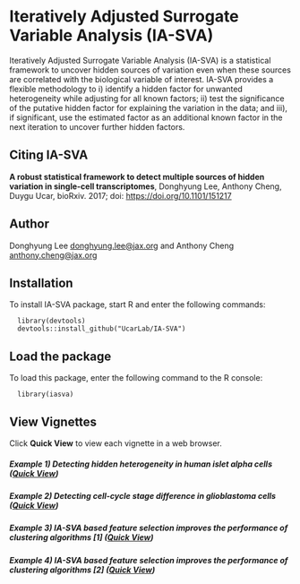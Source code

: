 # Iteratively Adjusted Surrogate Variable Analysis (IA-SVA)

Iteratively Adjusted Surrogate Variable Analysis (IA-SVA) is a statistical framework to uncover hidden sources of variation even when these sources are correlated with the biological variable of interest. IA-SVA provides a flexible methodology to i) identify a hidden factor for unwanted heterogeneity while adjusting for all known factors; ii) test the significance of the putative hidden factor for explaining the variation in the data; and iii), if significant, use the estimated factor as an additional known factor in the next iteration to uncover further hidden factors. 

## Citing IA-SVA

__A robust statistical framework to detect multiple sources of hidden variation in single-cell transcriptomes__, Donghyung Lee, Anthony Cheng, Duygu Ucar, bioRxiv. 2017; doi: https://doi.org/10.1101/151217

## Author

Donghyung Lee <donghyung.lee@jax.org> and Anthony Cheng <anthony.cheng@jax.org>

## Installation

To install IA-SVA package, start R and enter the following commands:

      library(devtools)
      devtools::install_github("UcarLab/IA-SVA")


## Load the package

To load this package, enter the following command to the R console:

      library(iasva)


## View Vignettes

Click __Quick View__ to view each vignette in a web browser. 


##### Example 1) Detecting hidden heterogeneity in human islet alpha cells   ([Quick View](https://cdn.rawgit.com/dleelab/iasvaExamples/d4d63ce3/inst/doc/detecting_hidden_heterogeneity_iasvaV0.95.html)) 


##### Example 2) Detecting cell-cycle stage difference in glioblastoma cells   ([Quick View](https://cdn.rawgit.com/dleelab/iasvaExamples/d4d63ce3/inst/doc/hidden_heterogeneity_glioblastoma_iasvaV0.95.html))


##### Example 3) IA-SVA based feature selection improves the performance of clustering algorithms [1]  ([Quick View](https://cdn.rawgit.com/dleelab/iasvaExamples/d4d63ce3/inst/doc/tSNE_post_IA-SVA_3celltypes_iasvaV0.95.html))


##### Example 4) IA-SVA based feature selection improves the performance of clustering algorithms [2]  ([Quick View](https://cdn.rawgit.com/dleelab/iasvaExamples/d4d63ce3/inst/doc/tSNE_post_IA-SVA_Xin_Islets_iasvaV0.95.html))


